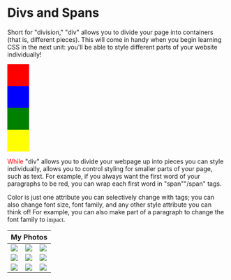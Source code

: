 <html>
	<head>
  <title>Divs and Spans</title>
	</head>
	<body>
  <h1>Divs and Spans</h1>
 		<p>Short for "division," "div" allows you to divide your page into containers (that is, different pieces). This will come in handy when you begin learning CSS in the next unit: you'll be able to style different parts of your website individually!</p>
			<div style="width:50px; height:50px; background-color:red"></div>
			<div style="width:50px; height:50px; background-color:blue"></div>
			<div style="width:50px; height:50px; background-color:green"></div>
		<a href="http://www.pinterest.com">
			<div style="width:50px; height:50px; background-color:yellow"></div>
	    	</a>
		<p><span style="color:red">While</span> "div" allows you to divide your webpage up into pieces you can style individually, <span> allows you to control styling for smaller parts of your page, such as text. For example, if you always want the first word of your paragraphs to be red, you can wrap each first word in "span""/span" tags.
		</p>
		<p>Color is just one attribute you can selectively change with <span> tags; you can also change font size, font family, and any other style attribute you can think of! For example, you can also make part of a paragraph to change the font family to <span style="font-family: Impact">impact</span>. 
		</p>
			<table>
	 <thead>
	    <th colspan="3">My Photos</th>
	 </thead>
	 <tbody>
	    <tr>
	        <td>
	            <a href="https://www.pexels.com/" target="_blank">
	                <img src="https://static.pexels.com/photos/296878/pexels-photo-296878.jpeg" />
	            </a>
	        </td>
	        <td>
	            <a href="https://www.pexels.com/" target="_blank">
	                <img src="https://static.pexels.com/photos/309269/pexels-photo-309269.jpeg" />
	           </a>
	        </td>
	        <td>
	           <a href="https://www.pexels.com/" target="_blank">
	                <img src="https://static.pexels.com/photos/347995/pexels-photo-347995.jpeg" />
	           </a>
	        </td>
	    </tr>
	    <tr>
	        <td>
	            <a href="https://www.pexels.com/" target="_blank">
	                <img src="https://static.pexels.com/photos/192637/pexels-photo-192637.jpeg" />
	           </a>
	        </td>
	        <td>
	            <a href="https://www.pexels.com/" target="_blank">    
	                <img src="https://static.pexels.com/photos/109275/pexels-photo-109275.jpeg" />
	            </a>
	        </td>
	        <td>
	             <a href="https://www.pexels.com/" target="_blank">   
	                <img src="https://static.pexels.com/photos/96857/pexels-photo-96857.jpeg" />
	            </a>
	        </td>
	    </tr>
	    <tr>
	        <td>
	            <a href="https://www.pexels.com/" target="_blank">
	                <img src="https://static.pexels.com/photos/407110/pexels-photo-407110.jpeg" />
	            </a>
	        </td>
	        <td>
	            <a href="https://www.pexels.com/" target="_blank">  
	                <img src="https://static.pexels.com/photos/185499/pexels-photo-185499.jpeg" />
	           </a>
	        </td>
	        <td>
	            <a href="https://www.pexels.com/" target="_blank">
	                <img src="https://static.pexels.com/photos/395134/pexels-photo-395134.jpeg" />
	            </a>
	        </td>
	    </tr>
	 </tbody>
	</table>
	</body>
</html>
